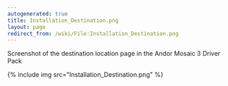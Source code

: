```yaml
---
autogenerated: true
title: Installation_Destination.png
layout: page
redirect_from: /wiki/File:Installation_Destination.png
---
```


Screenshot of the destination location page in the Andor Mosaic 3 Driver
Pack

{% include img src="Installation_Destination.png" %}


